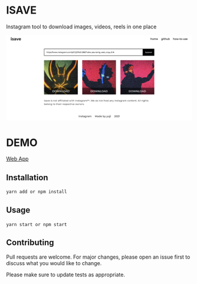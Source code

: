 # ISAVE

Instagram tool to download images, videos, reels in one place

![](/public/images/cover_image.png)

# DEMO

[Web App](https://isave.cc/)

## Installation

```bash
yarn add or npm install
```

## Usage

```react
yarn start or npm start
```

## Contributing

Pull requests are welcome. For major changes, please open an issue first to discuss what you would like to change.

Please make sure to update tests as appropriate.
